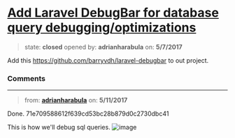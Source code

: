 # [Add Laravel DebugBar for database query debugging/optimizations](https://github.com/adrianharabula/condr/issues/60)

> state: **closed** opened by: **adrianharabula** on: **5/7/2017**

Add this https://github.com/barryvdh/laravel-debugbar to out project.

### Comments

---
> from: [**adrianharabula**](https://github.com/adrianharabula/condr/issues/60#issuecomment-300751693) on: **5/11/2017**

Done. 71e709588612f639cd53bc28b879d0c2730dbc41

This is how we&#x27;ll debug sql queries.
![image](https://cloud.githubusercontent.com/assets/2271038/25945306/197f670a-364f-11e7-827e-3300c9e260e4.png)

